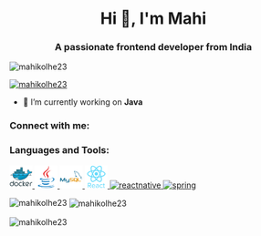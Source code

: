 <h1 align="center">Hi 👋, I'm Mahi</h1>
<h3 align="center">A passionate frontend developer from India</h3>

<p align="left"> <img src="https://komarev.com/ghpvc/?username=mahikolhe23&label=Profile%20views&color=0e75b6&style=flat" alt="mahikolhe23" /> </p>

<p align="left"> <a href="https://github.com/ryo-ma/github-profile-trophy"><img src="https://github-profile-trophy.vercel.app/?username=mahikolhe23" alt="mahikolhe23" /></a> </p>

- 🔭 I’m currently working on **Java**

<h3 align="left">Connect with me:</h3>
<p align="left">
</p>

<h3 align="left">Languages and Tools:</h3>
<p align="left"> <a href="https://www.docker.com/" target="_blank" rel="noreferrer"> <img src="https://raw.githubusercontent.com/devicons/devicon/master/icons/docker/docker-original-wordmark.svg" alt="docker" width="40" height="40"/> </a> <a href="https://www.java.com" target="_blank" rel="noreferrer"> <img src="https://raw.githubusercontent.com/devicons/devicon/master/icons/java/java-original.svg" alt="java" width="40" height="40"/> </a> <a href="https://www.mysql.com/" target="_blank" rel="noreferrer"> <img src="https://raw.githubusercontent.com/devicons/devicon/master/icons/mysql/mysql-original-wordmark.svg" alt="mysql" width="40" height="40"/> </a> <a href="https://reactjs.org/" target="_blank" rel="noreferrer"> <img src="https://raw.githubusercontent.com/devicons/devicon/master/icons/react/react-original-wordmark.svg" alt="react" width="40" height="40"/> </a> <a href="https://reactnative.dev/" target="_blank" rel="noreferrer"> <img src="https://reactnative.dev/img/header_logo.svg" alt="reactnative" width="40" height="40"/> </a> <a href="https://spring.io/" target="_blank" rel="noreferrer"> <img src="https://www.vectorlogo.zone/logos/springio/springio-icon.svg" alt="spring" width="40" height="40"/> </a> </p>

<p><img align="left" src="https://github-readme-stats.vercel.app/api/top-langs?username=mahikolhe23&show_icons=true&locale=en&layout=compact" alt="mahikolhe23" /></p>

<p>&nbsp;<img align="center" src="https://github-readme-stats.vercel.app/api?username=mahikolhe23&show_icons=true&locale=en" alt="mahikolhe23" /></p>

<p><img align="center" src="https://github-readme-streak-stats.herokuapp.com/?user=mahikolhe23&" alt="mahikolhe23" /></p>
